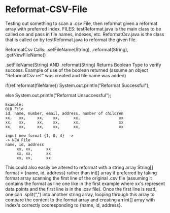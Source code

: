 # Reformat-CSV-File
Testing out something to scan a .csv File, then reformat given a reformat array with preferred index.
FILES: testReformat.java is the main class to be called on and pass in file names, indexes, etc.
ReformatCsv.java is the class that is called on by testReformat.java to reformat the given file.

ReformatCsv Calls: .setFileName(String), .reformat(String), .getNewFileName()

.setFileName(String) AND .reformat(String) Returns Boolean Type to verify success.
Example of use of the boolean returned (assume an object "ReformatCsv ref" was created and file name was added)

if(ref.reformat(fileName)) System.out.println("Reformat Successful");

else System.out.println("Reformat Unsuccessful");

    Example:
    OLD File
    id, name, number, email, address, number of children
    xx,   xx,     xx,    xx,      xx,                 xx
    xx,   xx,     xx,    xx,      xx,                 xx
    xx,   xx,     xx,    xx,      xx,                 xx

    input new format {1, 0, 4}  ->
    -> NEW File
    name, id, address
         xx, xx,      xx
         xx, xx,      xx
         xx, xx,      xx

This could also easily be altered to reformat with a string array String[] format = {name, id, address}
rather than int[] array if preferred by taking format array scanning the first line of the original .csv file (assuming
it contains the format as line one like in the first example where xx's represent data points and the first line is in the 
.csv file). Once the first line is read, one can .split(",") into another string array, looping through this array to compare
the content to the format array and creating an int[] array with index's correctly cooresponding to {name, id, address}.
